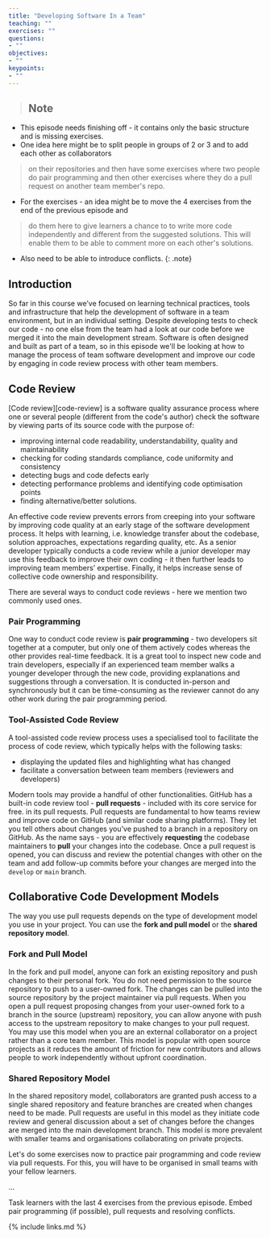 ```yaml
---
title: "Developing Software In a Team"
teaching: ""
exercises: ""
questions: 
- ""
objectives:
- ""
keypoints:
- ""
---
```


>## Note
- This episode needs finishing off - it contains only the basic structure and is missing exercises.
- One idea here might be to split people in groups of 2 or 3 and to add each other as collaborators 
> on their repositories and then have some exercises where two people do pair programming and then 
> other exercises where they do a pull request on another team member's repo.  
- For the exercises - an idea might be to move the 4 exercises from the end of the previous episode and 
> do them here to give learners a chance to to write more code independently and different from the 
> suggested solutions. This will enable them to be able to comment more on each other's solutions.
- Also need to be able to introduce conflicts. 
{: .note}

## Introduction

So far in this course we’ve focused on learning technical practices, tools 
and infrastructure that help the development of software in a team environment, but in an individual setting.
Despite developing tests to check our code - no one else from the team had a look at our code 
before we merged it into the main development stream. Software is often designed and built as part of a team, 
so in this episode we'll be looking at how to manage the process of team software development and improve our 
code by engaging in code review process with other team members.

## Code Review

[Code review][code-review] is a software quality
assurance process where one or several people (different from the code's author) check the software by viewing
parts of its source code with the purpose of: 

- improving internal code readability, understandability, quality and maintainability
- checking for coding standards compliance, code uniformity and consistency
- detecting bugs and code defects early 
- detecting performance problems and identifying code optimisation points
- finding alternative/better solutions.

An effective code review prevents errors from creeping into your software by improving code quality at an early 
stage of the software development process. It helps with learning, i.e. knowledge transfer about the codebase, 
solution approaches, expectations regarding quality, etc. As a senior developer typically conducts a code 
review while a junior developer may use this feedback to improve their own coding - it then further leads to 
improving team members’ expertise. Finally, it helps increase sense of collective code ownership and responsibility.

There are several ways to conduct code reviews - here we mention two commonly used ones.

### Pair Programming
One way to conduct code review is **pair programming** - two developers sit together 
at a computer, but only one of them actively codes whereas the other provides real-time feedback. It is a 
great tool to inspect new code and train developers, especially if an experienced team member walks a younger 
developer through the new code, providing explanations and suggestions through a conversation. It is conducted 
in-person and synchronously but it can be time-consuming as the reviewer cannot do any other work during the 
pair programming period.

### Tool-Assisted Code Review
A tool-assisted code review process uses a specialised tool to facilitate the process of code review, which typically
helps with the following tasks:
 
- displaying the updated files and highlighting what has changed
- facilitate a conversation between team members (reviewers and developers)

Modern tools may provide a handful of other functionalities. GitHub has a built-in code review tool - 
**pull requests** - included with its core service for free. in its pull requests. 
Pull requests are fundamental to how teams review and improve code on GitHub (and similar code sharing platforms).
They let you tell others about changes you've pushed to a branch in a repository on GitHub. As the name says - you are effectively **requesting** the codebase maintainers to **pull** your changes into the codebase.
Once a pull request is opened, you can discuss and review the potential changes with other on the team
and add follow-up commits before your changes are merged into the `develop` or `main` branch.

## Collaborative Code Development Models
The way you use pull requests depends on the type of development model you use in your project. 
You can use the **fork and pull model** or the **shared repository model**.

### Fork and Pull Model
In the fork and pull model, anyone can fork an existing repository and push changes to their personal fork. 
You do not need permission to the source repository to push to a user-owned fork. The changes can be pulled 
into the source repository by the project maintainer via pull requests. When you open a pull request proposing 
changes from your user-owned fork to a branch in the source (upstream) repository, you can allow anyone with 
push access to the upstream repository to make changes to your pull request. You may use this model when you are an external collaborator on a project rather than a core team member. This model is popular with open
source projects as it reduces the amount of friction for new contributors and allows people to work
independently without upfront coordination.

### Shared Repository Model
In the shared repository model, collaborators are granted push access to a single shared repository and 
feature branches are created when changes need to be made. Pull requests are useful in this model as 
they initiate code review and general discussion about a set of changes before the changes are merged 
into the main development branch. This model is more prevalent with smaller teams and organisations 
collaborating on private projects.

Let's do some exercises now to practice pair programming and code review via pull requests. For this, you 
will have to be organised in small teams with your fellow learners.

...

Task learners with the last 4 exercises from the previous episode. Embed pair programming (if possible), 
pull requests and resolving conflicts.

{% include links.md %}
